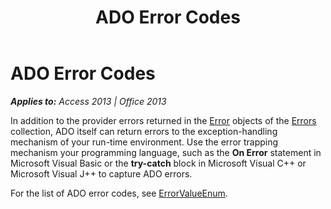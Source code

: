 ﻿---
title: ADO Error Codes
TOCTitle: ADO Error Codes
ms:assetid: d7cad7f6-9b95-a521-9947-32658f503e3b
ms:mtpsurl: https://msdn.microsoft.com/en-us/library/JJ250086(v=office.15)
ms:contentKeyID: 48548016
ms.date: 09/18/2015
mtps_version: v=office.15
---

# ADO Error Codes


_**Applies to:** Access 2013 | Office 2013_

In addition to the provider errors returned in the [Error](error-object-ado.md) objects of the [Errors](errors-collection-ado.md) collection, ADO itself can return errors to the exception-handling mechanism of your run-time environment. Use the error trapping mechanism your programming language, such as the **On Error** statement in Microsoft Visual Basic or the **try-catch** block in Microsoft Visual C++ or Microsoft Visual J++ to capture ADO errors.

For the list of ADO error codes, see [ErrorValueEnum](errorvalueenum.md).


